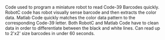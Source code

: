 Code used to program a miniature robot to read Code-39 Barcodes quickly. 
RobotC code has robot visually sense barcode and then extracts the color data. 
Matlab Code quickly matches the color data pattern to the corresponding Code-39 letter. 
Both RobotC and Matlab Code have to clean data in order to differentiate between the black and white lines. 
Can read up to 2'x2' size barcodes in under 60 seconds. 
